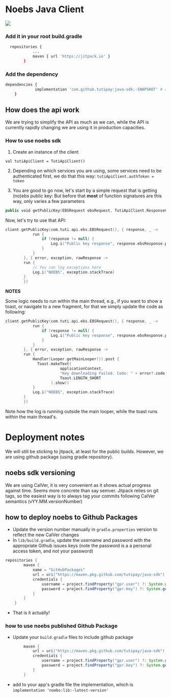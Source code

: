 # Noebs Java Client        

[![](https://jitpack.io/v/sd.noebs/java-sdk.svg)](https://jitpack.io/#sd.noebs/java-sdk)

### Add it in your root build.gradle

```sh
  repositories {
			...
			maven { url 'https://jitpack.io' }
		}
 ```


  ### Add the dependency
  
```sh
dependencies {
	         implementation 'com.github.tutipay:java-sdk:-SNAPSHOT' # add this stage always use the bleeding edge version
	}
```

 ## How does the api work

 We are trying to simplify the API as much as we can, while the API is currently rapidly changing we are using it in production capacities.

### How to use noebs sdk

1. Create an instance of the client

`val tutiApiClient = TutiApiClient()`

2. Depending on which services you are using, some services need to be authenticated first, we do that this way:
`tutiApiClient.authToken = token`

3. You are good to go now, let's start by a simple request that is getting (no)ebs public key:
But before that **most** of function signatures are this way, only varies a few parameters

```kotlin
public void getPublicKey(EBSRequest ebsRequest, TutiApiClient.ResponseCallable<TutiResponse> onResponse, TutiApiClient.ErrorCallable<TutiResponse> onError)
```

Now, let's try to use that API:

```kotlin
client.getPublicKey(com.tuti.api.ebs.EBSRequest(), { response, _ ->
            run {
                if (response != null) {
                    Log.i("Public key response", response.ebsResponse.pubKeyValue)
                }
            }
        }, { error, exception, rawResponse ->
        run {
            // You can log exceptions here
            Log.i("NOEBS", exception.stackTrace)
        }  
        })

```

**NOTES**

Some logic needs to run within the main thread, e.g., if you want to show a toast, or navigate to a new fragment, for that we simply update the code as following:

```kotlin
client.getPublicKey(com.tuti.api.ebs.EBSRequest(), { response, _ ->
            run {
                if (response != null) {
                    Log.i("Public key response", response.ebsResponse.pubKeyValue)
                }
            }
        }, { error, exception, rawResponse ->
        run {
            Handler(Looper.getMainLooper()).post {
              Toast.makeText(
                        applicationContext,
                        "Key downloading failed. Code: " + error?.code,
                        Toast.LENGTH_SHORT
                    ).show()
            }
            Log.i("NOEBS", exception.stackTrace)
        }  
        })
```

Note how the log is running outside the main looper, while the toast runs within the main thread's.

# Deployment notes

We will still be sticking to jitpack, at least for the public builds. However, we are using github package (using gradle repository). 

## noebs sdk versioning

We are using CalVer, it is very convenient as it shows actual progress against time. Seems more concrete than say semver. Jitpack relies on git tags, so the easiest way is to always tag your commits following CalVer semantics (vYY.MM.versionNumber)

## how to deploy noebs to Github Packages

- Update the version number manually in `gradle.properties` version to reflect the new CalVer changes
- In `lib/build.gradle`, update the username and password with the appropriate Github issues keys (note the password is a a personal access token, and not your password)

```groovy   
repositories {
        maven {
            name = "GitHubPackages"
            url = uri("https://maven.pkg.github.com/tutipay/java-sdk")
            credentials {
                username = project.findProperty("gpr.user") ?: System.getenv("USERNAME")
                password = project.findProperty("gpr.key") ?: System.getenv("TOKEN")
            }
        }
    }
```

- That is it actually! 

### how to use noebs published Github Package

- Update your `build.gradle` files to include github package

```groovy
        maven {
            url = uri("https://maven.pkg.github.com/tutipay/java-sdk")
            credentials {
                username = project.findProperty("gpr.user") ?: System.getenv("USERNAME")
                password = project.findProperty("gpr.key") ?: System.getenv("TOKEN")
            }
        }
```
- add to your app's gradle file the implementation, which is `implementation 'noebs:lib:-latest-version'`